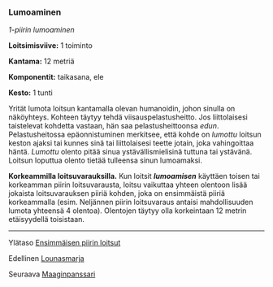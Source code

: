 ### Lumoaminen

*1-piirin lumoaminen*

**Loitsimisviive:** 1 toiminto

**Kantama:** 12 metriä

**Komponentit:** taikasana, ele

**Kesto:** 1 tunti

Yrität lumota loitsun kantamalla olevan humanoidin, johon sinulla on näköyhteys. Kohteen täytyy tehdä viisauspelastusheitto. Jos liittolaisesi taistelevat kohdetta vastaan, hän saa pelastusheittoonsa *edun*. Pelastusheitossa epäonnistuminen merkitsee, että kohde on *lumottu* loitsun keston ajaksi tai kunnes sinä tai liittolaisesi teette jotain, joka vahingoittaa häntä. *Lumottu* olento pitää sinua ystävällismielisinä tuttuna tai ystävänä. Loitsun loputtua olento tietää tulleensa sinun lumoamaksi.

**Korkeammilla loitsuvarauksilla.** Kun loitsit ***lumoamisen*** käyttäen toisen tai korkeamman piirin loitsuvarausta, loitsu vaikuttaa yhteen olentoon lisää jokaista loitsuvarauksen piiriä kohden, joka on ensimmäistä piiriä korkeammalla (esim. Neljännen piirin loitsuvaraus antaisi mahdollisuuden lumota yhteensä 4 olentoa). Olentojen täytyy olla korkeintaan 12 metrin etäisyydellä toisistaan.

----

Ylätaso [Ensimmäisen piirin loitsut](1_piirin_loitsut)

Edellinen [Lounasmarja](Lounasmarja)

Seuraava [Maaginpanssari](Maaginpanssari)